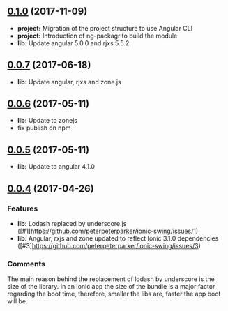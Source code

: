 <a name="0.1.0"></a>
## [0.1.0](https://github.com/peterpeterparker/ionic-swing/compare/v0.0.7...v0.1.0) (2017-11-09)
* **project:** Migration of the project structure to use Angular CLI
* **project:** Introduction of ng-packagr to build the module
* **lib:** Update angular 5.0.0 and rjxs 5.5.2

<a name="0.0.7"></a>
## [0.0.7](https://github.com/peterpeterparker/ionic-swing/compare/v0.0.6...v0.0.7) (2017-06-18)
* **lib:** Update angular, rjxs and zone.js

<a name="0.0.6"></a>
## [0.0.6](https://github.com/peterpeterparker/ionic-swing/compare/v0.0.5...v0.0.6) (2017-05-11)
* **lib:** Update to zonejs
* fix publish on npm

<a name="0.0.5"></a>
## [0.0.5](https://github.com/peterpeterparker/ionic-swing/compare/v0.0.4...v0.0.5) (2017-05-11)
* **lib:** Update to angular 4.1.0

<a name="0.0.4"></a>
## [0.0.4](https://github.com/peterpeterparker/ionic-swing/compare/v0.0.3...v0.0.4) (2017-04-26)

### Features

* **lib:** Lodash replaced by underscore.js ([#1]https://github.com/peterpeterparker/ionic-swing/issues/1)
* **lib:** Angular, rxjs and zone updated to reflect Ionic 3.1.0 dependencies ([#3]https://github.com/peterpeterparker/ionic-swing/issues/3)

### Comments

The main reason behind the replacement of lodash by underscore is the size of the library. In an Ionic app the size of the bundle is a major factor regarding the boot time, therefore, smaller the libs are, faster the app boot will be.
